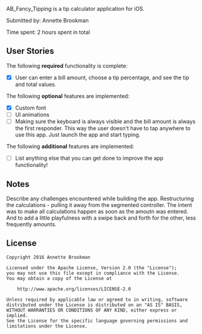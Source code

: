 AB_Fancy_Tipping is a tip calculator application for iOS.

Submitted by: Annette Brookman

Time spent: 2 hours spent in total

## User Stories

The following **required** functionality is complete:
* [x] User can enter a bill amount, choose a tip percentage, and see the tip and total values.

The following **optional** features are implemented:
* [x] Custom font
* [ ] UI animations
* [ ] Making sure the keyboard is always visible and the bill amount is always the first responder. This way the user doesn't have to tap anywhere to use this app. Just launch the app and start typing.

The following **additional** features are implemented:

- [ ] List anything else that you can get done to improve the app functionality!


## Notes

Describe any challenges encountered while building the app.
Restructuring the calculations - pulling it away from the segmented controller. The intent was to make all calculations happen as soon as the amoutn was entered. And to add a little playfulness with a swipe back and forth for the other, less frequently amounts.
## License

    Copyright 2016 Annette Brookman

    Licensed under the Apache License, Version 2.0 (the "License");
    you may not use this file except in compliance with the License.
    You may obtain a copy of the License at

        http://www.apache.org/licenses/LICENSE-2.0

    Unless required by applicable law or agreed to in writing, software
    distributed under the License is distributed on an "AS IS" BASIS,
    WITHOUT WARRANTIES OR CONDITIONS OF ANY KIND, either express or implied.
    See the License for the specific language governing permissions and
    limitations under the License.
